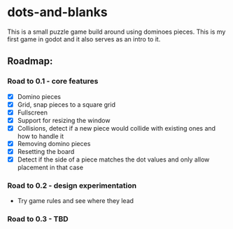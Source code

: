 # dots-and-blanks

This is a small puzzle game build around using dominoes pieces. This is my first game in godot and it also serves as an intro to it.

## Roadmap:

### Road to 0.1 - core features
- [x] Domino pieces
- [x] Grid, snap pieces to a square grid
- [x] Fullscreen
- [x] Support for resizing the window
- [x] Collisions, detect if a new piece would collide with existing ones and how to handle it
- [x] Removing domino pieces
- [x] Resetting the board
- [x] Detect if the side of a piece matches the dot values and only allow placement in that case

### Road to 0.2 - design experimentation
- Try game rules and see where they lead

### Road to 0.3 - TBD
